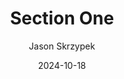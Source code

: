---
title: Section One
author: Jason Skrzypek
date: 2024-10-18
category: sectionOne
layout: post
---